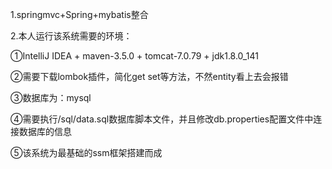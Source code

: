 1.springmvc+Spring+mybatis整合

2.本人运行该系统需要的环境：

①IntelliJ IDEA + maven-3.5.0 + tomcat-7.0.79 + jdk1.8.0_141

②需要下载lombok插件，简化get set等方法，不然entity看上去会报错

③数据库为：mysql

④需要执行/sql/data.sql数据库脚本文件，并且修改db.properties配置文件中连接数据库的信息

⑤该系统为最基础的ssm框架搭建而成
